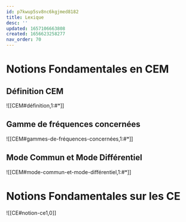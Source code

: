 ```yaml
---
id: p7kwup5sv8nc6kgjmed8182
title: Lexique
desc: ''
updated: 1657106663808
created: 1656623258277
nav_order: 70
---
```


# Notions Fondamentales en CEM

## Définition CEM

![[CEM#définition,1:#*]]

## Gamme de fréquences concernées

![[CEM#gammes-de-fréquences-concernées,1:#*]]

## Mode Commun et Mode Différentiel

![[CEM#mode-commun-et-mode-différentiel,1:#*]]




# Notions Fondamentales sur les CE

![[CE#notion-ce1,0]]
